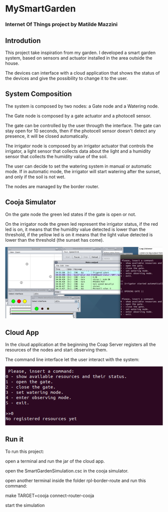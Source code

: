 # MySmartGarden

### Internet Of Things project by Matilde Mazzini


## Introdution
This project take inspiration from my garden. I developed a smart garden system, based on sensors and actuator installed in the area outside the house.

The devices can interface with a cloud application that shows the status of the devices and give the possibility to change it to the user.

## System Composition

The system is composed by two nodes:
a Gate node and a Watering node.

The Gate node is composed by a gate actuator and a photocell sensor.

The gate can be controlled by the user througth the interface. The gate can stay open for 10 seconds, then if the photocell sensor doesn't detect any presence, it will be closed automatically.

The irrigator node is composed by an irrigator actuator that controls the irrigator, a light sensor that collects data about the light and a humidity sensor that collects the humidity value of the soil.

The user can decide to set the watering system in manual or automatic mode.
If in automatic mode, the irrigator will start watering after the sunset, and only if the soil is not wet. 

The nodes are managed by the border router.

## Cooja Simulator
On the gate node the green led states if the gate is open or not.

On the irrigator node the green led represent the irrigator status, if the red led is on, it means that the humidity value detected is lower than the threshold, if the yellow led is on it means that the light value detected is lower than the threshold (the sunset has come). 

![cooja](/doc/cli.png)

## Cloud App
In the cloud application at the beginning the Coap Server registers all the resources of the nodes and start observing them.

The command line interface let the user interact with the system:

![cli](/doc/cooja.png)


## Run it
To run this project:

open a terminal and run the jar of the cloud app.

open the SmartGardenSimulation.csc in the cooja simulator.

open another terminal inside the folder rpl-border-route and run this command:

make TARGET=cooja connect-router-cooja

start the simulation
